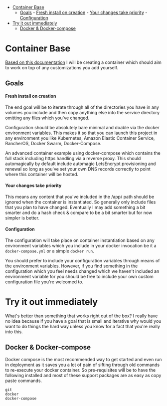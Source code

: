 <!-- TOC depthFrom:1 depthTo:6 withLinks:1 updateOnSave:1 orderedList:0 -->

- [Container Base](#container-base)
	- [Goals](#goals)
			- [Fresh install on creation](#fresh-install-on-creation)
			- [Your changes take priority](#your-changes-take-priority)
			- [Configuration](#configuration)
- [Try it out immediately](#try-it-out-immediately)
	- [Docker & Docker-compose](#docker-docker-compose)

<!-- /TOC -->

# Container Base
[Based on this documentation](https://docs.google.com/document/d/1eeEx1wNVxfFEzxC4P_tL4-peZiUjD0KL_ODkKvEucrk/edit) I will be creating a container which should aim to work on top of any customizations you add yourself.  

## Goals
#### Fresh install on creation
The end goal will be to iterate through all of the directories you have in any volumes you include and then copy anything else into the service directory omitting any files which you've changed.

Configuration should be absolutely bare minimal and doable via the docker environment variables.  This makes it so that you can launch this project in any environment you like Kubernetes, Amazon Elastic Container Service, RancherOS, Docker Swarm, Docker-Compose.

An advanced container example using docker-compose which contains the full stack including https handling via a reverse proxy.  This should automagically by default include automagic LetsEncrypt provisioning and renewal so long as you've set your own DNS records correctly to point where this container will be hosted.

#### Your changes take priority
This means any content that you've included in the /app/ path should be ignored when the container is instantiated.  So generally only include files that you plan to have changed.  Eventually I may add something a bit smarter and do a hash check & compare to be a bit smarter but for now simpler is better.

#### Configuration
The configuration will take place on container instantiation based on any environment variables which you include in your docker invocation be it a `docker-compose.yml` or a simple `docker run`.  

You should prefer to include your configuration variables through means of the environment variables. However, if you find something in the configuration which you feel needs changed which we haven't included an environment variable for you should be free to include your own custom configuration file you're welcomed to.

# Try it out immediately
What's better than something that works right out of the box?  I really have no idea because if you have a goal that is small and iterative why would you want to do things the hard way unless you know for a fact that you're really into this.

## Docker & Docker-compose
Docker compose is the most recommended way to get started and even run in deployment as it saves you a lot of pain of sifting through old commands to re-execute your docker container.  So pre-requisites will be to have the following installed and most of these support packages are as easy as copy paste commands.
```
git
docker
docker-compose
```

